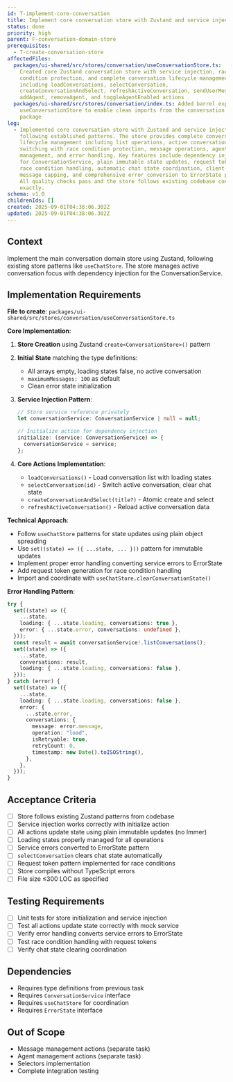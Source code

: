 ```yaml
---
id: T-implement-core-conversation
title: Implement core conversation store with Zustand and service injection
status: done
priority: high
parent: F-conversation-domain-store
prerequisites:
  - T-create-conversation-store
affectedFiles:
  packages/ui-shared/src/stores/conversation/useConversationStore.ts:
    Created core Zustand conversation store with service injection, race
    condition protection, and complete conversation lifecycle management
    including loadConversations, selectConversation,
    createConversationAndSelect, refreshActiveConversation, sendUserMessage,
    addAgent, removeAgent, and toggleAgentEnabled actions
  packages/ui-shared/src/stores/conversation/index.ts: Added barrel export for
    useConversationStore to enable clean imports from the conversation store
    package
log:
  - Implemented core conversation store with Zustand and service injection
    following established patterns. The store provides complete conversation
    lifecycle management including list operations, active conversation
    switching with race condition protection, message operations, agent
    management, and error handling. Key features include dependency injection
    for ConversationService, plain immutable state updates, request token-based
    race condition handling, automatic chat state coordination, client-side
    message capping, and comprehensive error conversion to ErrorState pattern.
    All quality checks pass and the store follows existing codebase conventions
    exactly.
schema: v1.0
childrenIds: []
created: 2025-09-01T04:38:06.302Z
updated: 2025-09-01T04:38:06.302Z
---
```


## Context

Implement the main conversation domain store using Zustand, following existing store patterns like `useChatStore`. The store manages active conversation focus with dependency injection for the ConversationService.

## Implementation Requirements

**File to create**: `packages/ui-shared/src/stores/conversation/useConversationStore.ts`

**Core Implementation**:

1. **Store Creation** using Zustand `create<ConversationStore>()` pattern
2. **Initial State** matching the type definitions:
   - All arrays empty, loading states false, no active conversation
   - `maximumMessages: 100` as default
   - Clean error state initialization

3. **Service Injection Pattern**:

   ```typescript
   // Store service reference privately
   let conversationService: ConversationService | null = null;

   // Initialize action for dependency injection
   initialize: (service: ConversationService) => {
     conversationService = service;
   };
   ```

4. **Core Actions Implementation**:
   - `loadConversations()` - Load conversation list with loading states
   - `selectConversation(id)` - Switch active conversation, clear chat state
   - `createConversationAndSelect(title?)` - Atomic create and select
   - `refreshActiveConversation()` - Reload active conversation data

**Technical Approach**:

- Follow `useChatStore` patterns for state updates using plain object spreading
- Use `set((state) => ({ ...state, ... }))` pattern for immutable updates
- Implement proper error handling converting service errors to ErrorState
- Add request token generation for race condition handling
- Import and coordinate with `useChatStore.clearConversationState()`

**Error Handling Pattern**:

```typescript
try {
  set((state) => ({
    ...state,
    loading: { ...state.loading, conversations: true },
    error: { ...state.error, conversations: undefined },
  }));
  const result = await conversationService!.listConversations();
  set((state) => ({
    ...state,
    conversations: result,
    loading: { ...state.loading, conversations: false },
  }));
} catch (error) {
  set((state) => ({
    ...state,
    loading: { ...state.loading, conversations: false },
    error: {
      ...state.error,
      conversations: {
        message: error.message,
        operation: "load",
        isRetryable: true,
        retryCount: 0,
        timestamp: new Date().toISOString(),
      },
    },
  }));
}
```

## Acceptance Criteria

- [ ] Store follows existing Zustand patterns from codebase
- [ ] Service injection works correctly with initialize action
- [ ] All actions update state using plain immutable updates (no Immer)
- [ ] Loading states properly managed for all operations
- [ ] Service errors converted to ErrorState pattern
- [ ] `selectConversation` clears chat state automatically
- [ ] Request token pattern implemented for race conditions
- [ ] Store compiles without TypeScript errors
- [ ] File size ≤300 LOC as specified

## Testing Requirements

- [ ] Unit tests for store initialization and service injection
- [ ] Test all actions update state correctly with mock service
- [ ] Verify error handling converts service errors to ErrorState
- [ ] Test race condition handling with request tokens
- [ ] Verify chat state clearing coordination

## Dependencies

- Requires type definitions from previous task
- Requires `ConversationService` interface
- Requires `useChatStore` for coordination
- Requires `ErrorState` interface

## Out of Scope

- Message management actions (separate task)
- Agent management actions (separate task)
- Selectors implementation
- Complete integration testing
